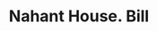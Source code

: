 ---
doi: 10.7916/D8BV8TN7
date_other: '1859'
date_other_textual: '1859'
form: printed ephemera
genre:
- Invoices
name:
- Nahant House
object_in_context_url: https://biggert.cul.columbia.edu/items/view/ave_biggert_00491
subject_hierarchical_geographic:
- Nahant, Massachusetts, United States
subject_name:
- Nahant House
title: Nahant House. Bill
sort_title: Nahant House. Bill
call_number: ave_biggert_00491
coordinates:
- 42.42638888888889,-70.91944444444445
pid: ave_biggert_00491
identifiers: ave_biggert_00491
thumbnail: https://derivativo-2.library.columbia.edu/iiif/2/ldpd:343786/full/!256,256/0/native.jpg
permalink: /biggert/ave_biggert_00491/
layout: iiif-image-page
---